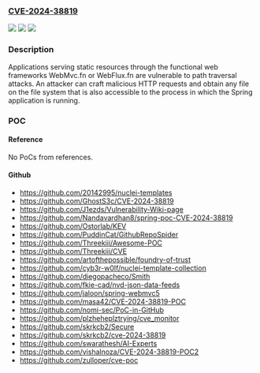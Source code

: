 ### [CVE-2024-38819](https://cve.mitre.org/cgi-bin/cvename.cgi?name=CVE-2024-38819)
![](https://img.shields.io/static/v1?label=Product&message=Spring%20Framework&color=blue)
![](https://img.shields.io/static/v1?label=Version&message=Spring%20Framework%205.3.0%20-%205.3.40%2C%206.0.0%20-%206.0.24%2C%206.1.0%20-%206.1.13%20&color=brightgreen)
![](https://img.shields.io/static/v1?label=Vulnerability&message=CWE-22%20Improper%20Limitation%20of%20a%20Pathname%20to%20a%20Restricted%20Directory%20('Path%20Traversal')&color=brightgreen)

### Description

Applications serving static resources through the functional web frameworks WebMvc.fn or WebFlux.fn are vulnerable to path traversal attacks. An attacker can craft malicious HTTP requests and obtain any file on the file system that is also accessible to the process in which the Spring application is running.

### POC

#### Reference
No PoCs from references.

#### Github
- https://github.com/20142995/nuclei-templates
- https://github.com/GhostS3c/CVE-2024-38819
- https://github.com/J1ezds/Vulnerability-Wiki-page
- https://github.com/Nandavardhan8/spring-poc-CVE-2024-38819
- https://github.com/Ostorlab/KEV
- https://github.com/PuddinCat/GithubRepoSpider
- https://github.com/Threekiii/Awesome-POC
- https://github.com/Threekiii/CVE
- https://github.com/artofthepossible/foundry-of-trust
- https://github.com/cyb3r-w0lf/nuclei-template-collection
- https://github.com/diegopacheco/Smith
- https://github.com/fkie-cad/nvd-json-data-feeds
- https://github.com/jaloon/spring-webmvc5
- https://github.com/masa42/CVE-2024-38819-POC
- https://github.com/nomi-sec/PoC-in-GitHub
- https://github.com/plzheheplztrying/cve_monitor
- https://github.com/skrkcb2/Secure
- https://github.com/skrkcb2/cve-2024-38819
- https://github.com/swarathesh/AI-Experts
- https://github.com/vishalnoza/CVE-2024-38819-POC2
- https://github.com/zulloper/cve-poc

